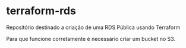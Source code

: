 # terraform-rds
Repositório destinado a criação de uma RDS Pública usando Terraform

Para que funcione corretamente é necessário criar um bucket no S3.
